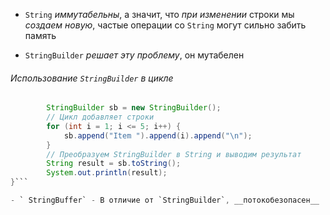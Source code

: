 - `String` _иммутабельны_, а значит, что _при изменении_ строки мы _создаем новую_, частые операции со `String` могут сильно забить память

- `StringBuilder` _решает эту проблему_, он мутабелен 
###### Использование  `StringBuilder` в цикле 
```java 
        StringBuilder sb = new StringBuilder();
        // Цикл добавляет строки
        for (int i = 1; i <= 5; i++) {
            sb.append("Item ").append(i).append("\n");
        }
        // Преобразуем StringBuilder в String и выводим результат
        String result = sb.toString();
        System.out.println(result);
}```

- ` StringBuffer` - В отличие от `StringBuilder`, __потокобезопасен__ 